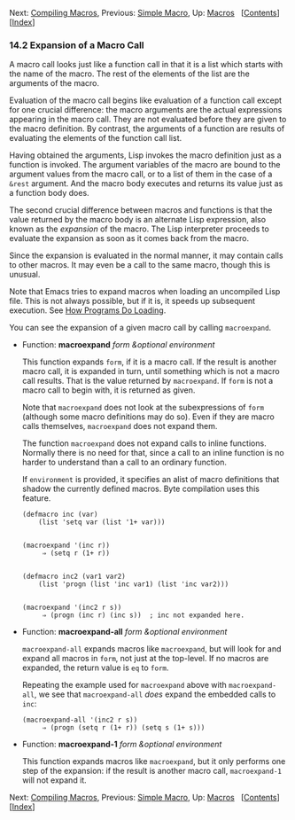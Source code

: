 <!-- This is the GNU Emacs Lisp Reference Manual
corresponding to Emacs version 27.2.

Copyright (C) 1990-1996, 1998-2021 Free Software Foundation,
Inc.

Permission is granted to copy, distribute and/or modify this document
under the terms of the GNU Free Documentation License, Version 1.3 or
any later version published by the Free Software Foundation; with the
Invariant Sections being "GNU General Public License," with the
Front-Cover Texts being "A GNU Manual," and with the Back-Cover
Texts as in (a) below.  A copy of the license is included in the
section entitled "GNU Free Documentation License."

(a) The FSF's Back-Cover Text is: "You have the freedom to copy and
modify this GNU manual.  Buying copies from the FSF supports it in
developing GNU and promoting software freedom." -->

<!-- Created by GNU Texinfo 6.7, http://www.gnu.org/software/texinfo/ -->

Next: [Compiling Macros](Compiling-Macros.html), Previous: [Simple Macro](Simple-Macro.html), Up: [Macros](Macros.html)   \[[Contents](index.html#SEC_Contents "Table of contents")]\[[Index](Index.html "Index")]

### 14.2 Expansion of a Macro Call

A macro call looks just like a function call in that it is a list which starts with the name of the macro. The rest of the elements of the list are the arguments of the macro.

Evaluation of the macro call begins like evaluation of a function call except for one crucial difference: the macro arguments are the actual expressions appearing in the macro call. They are not evaluated before they are given to the macro definition. By contrast, the arguments of a function are results of evaluating the elements of the function call list.

Having obtained the arguments, Lisp invokes the macro definition just as a function is invoked. The argument variables of the macro are bound to the argument values from the macro call, or to a list of them in the case of a `&rest` argument. And the macro body executes and returns its value just as a function body does.

The second crucial difference between macros and functions is that the value returned by the macro body is an alternate Lisp expression, also known as the *expansion* of the macro. The Lisp interpreter proceeds to evaluate the expansion as soon as it comes back from the macro.

Since the expansion is evaluated in the normal manner, it may contain calls to other macros. It may even be a call to the same macro, though this is unusual.

Note that Emacs tries to expand macros when loading an uncompiled Lisp file. This is not always possible, but if it is, it speeds up subsequent execution. See [How Programs Do Loading](How-Programs-Do-Loading.html).

You can see the expansion of a given macro call by calling `macroexpand`.

*   Function: **macroexpand** *form \&optional environment*

    This function expands `form`, if it is a macro call. If the result is another macro call, it is expanded in turn, until something which is not a macro call results. That is the value returned by `macroexpand`. If `form` is not a macro call to begin with, it is returned as given.

    Note that `macroexpand` does not look at the subexpressions of `form` (although some macro definitions may do so). Even if they are macro calls themselves, `macroexpand` does not expand them.

    The function `macroexpand` does not expand calls to inline functions. Normally there is no need for that, since a call to an inline function is no harder to understand than a call to an ordinary function.

    If `environment` is provided, it specifies an alist of macro definitions that shadow the currently defined macros. Byte compilation uses this feature.

        (defmacro inc (var)
            (list 'setq var (list '1+ var)))

    ```
    ```

        (macroexpand '(inc r))
             ⇒ (setq r (1+ r))

    ```
    ```

        (defmacro inc2 (var1 var2)
            (list 'progn (list 'inc var1) (list 'inc var2)))

    ```
    ```

        (macroexpand '(inc2 r s))
             ⇒ (progn (inc r) (inc s))  ; inc not expanded here.

<!---->

*   Function: **macroexpand-all** *form \&optional environment*

    `macroexpand-all` expands macros like `macroexpand`, but will look for and expand all macros in `form`, not just at the top-level. If no macros are expanded, the return value is `eq` to `form`.

    Repeating the example used for `macroexpand` above with `macroexpand-all`, we see that `macroexpand-all` *does* expand the embedded calls to `inc`:

        (macroexpand-all '(inc2 r s))
             ⇒ (progn (setq r (1+ r)) (setq s (1+ s)))

<!---->

*   Function: **macroexpand-1** *form \&optional environment*

    This function expands macros like `macroexpand`, but it only performs one step of the expansion: if the result is another macro call, `macroexpand-1` will not expand it.

Next: [Compiling Macros](Compiling-Macros.html), Previous: [Simple Macro](Simple-Macro.html), Up: [Macros](Macros.html)   \[[Contents](index.html#SEC_Contents "Table of contents")]\[[Index](Index.html "Index")]
